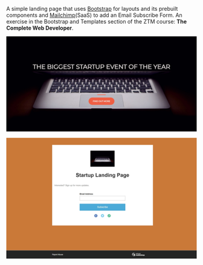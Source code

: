 A simple landing page that uses [Bootstrap](https://getbootstrap.com/docs/5.3/getting-started/introduction/) for layouts and its prebuilt components and [Mailchimp](https://mailchimp.com/en/help/add-a-signup-form-to-your-website/)(SaaS) to add an Email Subscribe Form. An exercise in the Bootstrap and Templates section of the ZTM course: **The Complete Web Developer**.

![Landing page screenshot 1](/landing-page-ss.jpeg)

![Landing page screenshot 2](/email-form-ss.jpeg)
